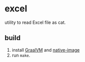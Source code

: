 # excel 

utility to read Excel file as cat.

## build
 
1. install [GraalVM](https://www.graalvm.org/downloads/) and [native-image](https://www.graalvm.org/docs/reference-manual/native-image/)
2. run `make`.
